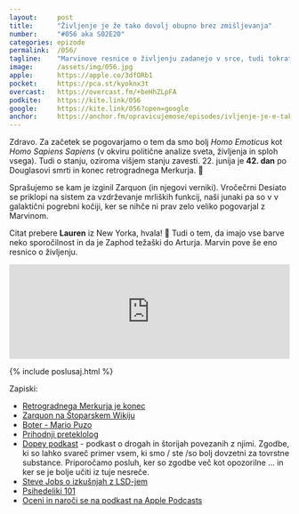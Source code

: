 ```yaml
---
layout: 	post
title:  	"Življenje je že tako dovolj obupno brez zmišljevanja"
number: 	"#056 aka S02E20"
categories:	epizode
permalink:	/056/
tagline: 	"Marvinove resnice o življenju zadanejo v srce, tudi tokrat. Tudi o višjih stanjih zavest in o naših junakih v galaktični pogrebni kočiji. Citat prebere Lauren iz New Yorka."
image:		/assets/img/056.jpg
apple:		https://apple.co/3dfORb1
pocket:		https://pca.st/kyoknx3t
overcast:	https://overcast.fm/+beHhZLpFA
podkite:	https://kite.link/056
google:		https://kite.link/056?open=google
anchor:		https://anchor.fm/opravicujemose/episodes/ivljenje-je-e-tako-dovolj-obupno-brez-zmiljevanja-e134r8j
---
```


Zdravo. Za začetek se pogovarjamo o tem da smo bolj _Homo Emoticus_ kot _Homo Sapiens Sapiens_ (v okviru politične analize sveta, življenja in sploh vsega). Tudi o stanju, oziroma višjem stanju zavesti. 22. junija je **42. dan** po Douglasovi smrti in konec retrogradnega Merkurja. 🎉

Sprašujemo se kam je izginil Zarquon (in njegovi verniki). Vročečrni Desiato se priklopi na sistem za vzdrževanje mrliških funkcij, naši junaki pa so v v galaktični pogrebni kočiji, ker se nihče ni prav zelo veliko pogovarjal z Marvinom.

Citat prebere **Lauren** iz New Yorka, hvala! 🙏 Tudi o tem, da imajo vse barve neko sporočilnost in da je Zaphod težaški do Arturja. Marvin pove še eno resnico o življenju.

<iframe src="https://www.listennotes.com/podcasts/opravičujemo-se-za/življenje-je-že-tako-dovolj-gAzp2DMlEba/embed/" height="170px" width="100%" style="width: 1px; min-width: 100%;" loading="lazy" frameborder="0" scrolling="no"></iframe>

{% include poslusaj.html %}

Zapiski:
- [Retrogradnega Merkurja je konec](https://sensa.metropolitan.si/osebna-rast/retrogradni-merkur-lahko-izkoristimo-v-svoje-dobro/)
- [Zarquon na Štoparskem Wikiju](https://hitchhikers.fandom.com/wiki/Zarquon)
- [Boter - Mario Puzo](https://www.goodreads.com/book/show/21855786-boter)
- [Prihodnji preteklolog](https://twitter.com/becoolstayhot)
- [Dopey podkast](http://dopeypodcast.podbean.com/) - podkast o drogah in štorijah povezanih z njimi. Zgodbe, ki so lahko svareč primer vsem, ki smo / ste /so bolj dovzetni za tovrstne substance. Priporočamo posluh, ker so zgodbe več kot opozorilne ... in ker se je bolje učiti iz tuje nesreče.
- [Steve Jobs o izkušnjah z LSD-jem](https://www.businessinsider.com.au/steve-jobs-lsd-meditation-zen-quest-2015-1	)
- [Psihedeliki 101](https://www.bosshunting.com.au/entertainment/movies/psychedelics-opening-pandoras-box/)
- [Oceni in naroči se na podkast na Apple Podcasts](https://apple.co/38zBEWW)